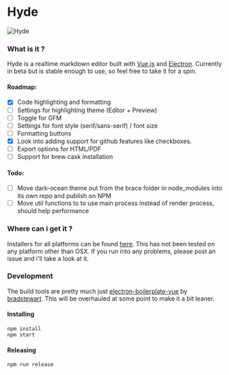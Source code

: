 # Hyde

![Hyde](http://i.imgur.com/2kB1ceW.png)

### What is it ?

Hyde is a realtime markdown editor built with [Vue.js](https://vuejs.org/) and [Electron](http://electron.atom.io/). Currently in beta but is stable enough to use, so feel free to take it for a spin.

#### Roadmap:

- [x] Code highlighting and formatting
- [ ] Settings for highlighting theme (Editor + Preview)
- [ ] Toggle for GFM
- [ ] Settings for font style (serif/sans-serif) / font size
- [ ] Formatting buttons
- [x] Look into adding support for github features like checkboxes.
- [ ] Export options for HTML/PDF
- [ ] Support for brew cask installation

#### Todo:

- [ ] Move dark-ocean theme out from the brace folder in node_modules into its own repo and publish on NPM
- [ ] Move util functions to to use main process instead of render process, should help performance

### Where can i get it ?
Installers for all platforms can be found [here](https://github.com/hparton/hyde/releases). This has not been tested on any platform other than OSX. If you run into any problems, please post an issue and i'll take a look at it.


### Development

The build tools are pretty much just [electron-boilerplate-vue](https://github.com/bradstewart/electron-boilerplate-vue) by [bradstewart](https://github.com/bradstewart/). This will be overhauled at some point to make it a bit leaner.


#### Installing

```
npm install
npm start
```

#### Releasing

```
npm run release
```